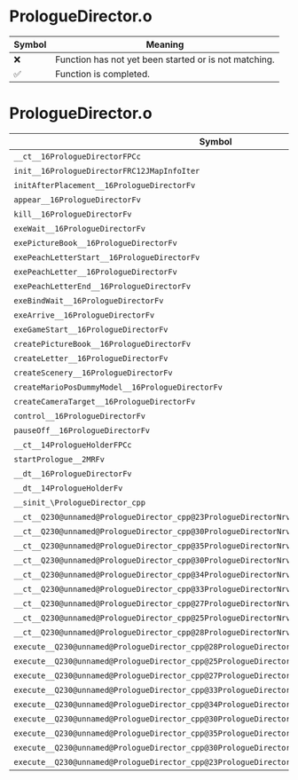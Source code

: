 # PrologueDirector.o
| Symbol | Meaning 
| ------------- | ------------- 
| :x: | Function has not yet been started or is not matching. 
| :white_check_mark: | Function is completed. 


# PrologueDirector.o
| Symbol | Decompiled? |
| ------------- | ------------- |
| `__ct__16PrologueDirectorFPCc` | :x: |
| `init__16PrologueDirectorFRC12JMapInfoIter` | :x: |
| `initAfterPlacement__16PrologueDirectorFv` | :x: |
| `appear__16PrologueDirectorFv` | :x: |
| `kill__16PrologueDirectorFv` | :x: |
| `exeWait__16PrologueDirectorFv` | :x: |
| `exePictureBook__16PrologueDirectorFv` | :x: |
| `exePeachLetterStart__16PrologueDirectorFv` | :x: |
| `exePeachLetter__16PrologueDirectorFv` | :x: |
| `exePeachLetterEnd__16PrologueDirectorFv` | :x: |
| `exeBindWait__16PrologueDirectorFv` | :x: |
| `exeArrive__16PrologueDirectorFv` | :x: |
| `exeGameStart__16PrologueDirectorFv` | :x: |
| `createPictureBook__16PrologueDirectorFv` | :x: |
| `createLetter__16PrologueDirectorFv` | :x: |
| `createScenery__16PrologueDirectorFv` | :x: |
| `createMarioPosDummyModel__16PrologueDirectorFv` | :x: |
| `createCameraTarget__16PrologueDirectorFv` | :x: |
| `control__16PrologueDirectorFv` | :x: |
| `pauseOff__16PrologueDirectorFv` | :x: |
| `__ct__14PrologueHolderFPCc` | :x: |
| `startPrologue__2MRFv` | :x: |
| `__dt__16PrologueDirectorFv` | :x: |
| `__dt__14PrologueHolderFv` | :x: |
| `__sinit_\PrologueDirector_cpp` | :x: |
| `__ct__Q230@unnamed@PrologueDirector_cpp@23PrologueDirectorNrvWaitFv` | :x: |
| `__ct__Q230@unnamed@PrologueDirector_cpp@30PrologueDirectorNrvPictureBookFv` | :x: |
| `__ct__Q230@unnamed@PrologueDirector_cpp@35PrologueDirectorNrvPeachLetterStartFv` | :x: |
| `__ct__Q230@unnamed@PrologueDirector_cpp@30PrologueDirectorNrvPeachLetterFv` | :x: |
| `__ct__Q230@unnamed@PrologueDirector_cpp@34PrologueDirectorNrvPeachLetterWaitFv` | :x: |
| `__ct__Q230@unnamed@PrologueDirector_cpp@33PrologueDirectorNrvPeachLetterEndFv` | :x: |
| `__ct__Q230@unnamed@PrologueDirector_cpp@27PrologueDirectorNrvBindWaitFv` | :x: |
| `__ct__Q230@unnamed@PrologueDirector_cpp@25PrologueDirectorNrvArriveFv` | :x: |
| `__ct__Q230@unnamed@PrologueDirector_cpp@28PrologueDirectorNrvGameStartFv` | :x: |
| `execute__Q230@unnamed@PrologueDirector_cpp@28PrologueDirectorNrvGameStartCFP5Spine` | :x: |
| `execute__Q230@unnamed@PrologueDirector_cpp@25PrologueDirectorNrvArriveCFP5Spine` | :x: |
| `execute__Q230@unnamed@PrologueDirector_cpp@27PrologueDirectorNrvBindWaitCFP5Spine` | :x: |
| `execute__Q230@unnamed@PrologueDirector_cpp@33PrologueDirectorNrvPeachLetterEndCFP5Spine` | :x: |
| `execute__Q230@unnamed@PrologueDirector_cpp@34PrologueDirectorNrvPeachLetterWaitCFP5Spine` | :x: |
| `execute__Q230@unnamed@PrologueDirector_cpp@30PrologueDirectorNrvPeachLetterCFP5Spine` | :x: |
| `execute__Q230@unnamed@PrologueDirector_cpp@35PrologueDirectorNrvPeachLetterStartCFP5Spine` | :x: |
| `execute__Q230@unnamed@PrologueDirector_cpp@30PrologueDirectorNrvPictureBookCFP5Spine` | :x: |
| `execute__Q230@unnamed@PrologueDirector_cpp@23PrologueDirectorNrvWaitCFP5Spine` | :x: |
